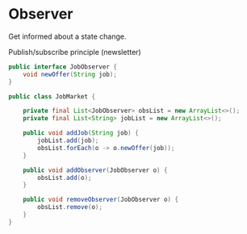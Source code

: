 
# Observer

Get informed about a state change.

Publish/subscribe principle (newsletter)

```java
public interface JobObserver {
    void newOffer(String job);
}
```
```java
public class JobMarket {

    private final List<JobObserver> obsList = new ArrayList<>();
    private final List<String> jobList = new ArrayList<>();

    public void addJob(String job) {
        jobList.add(job);
        obsList.forEach(o -> o.newOffer(job));
    }

    public void addObserver(JobObserver o) {
        obsList.add(o);
    }

    public void removeObserver(JobObserver o) {
        obsList.remove(o);
    }
}
```
